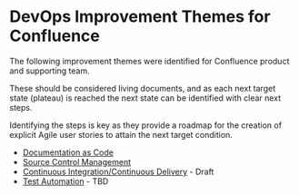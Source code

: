 # DevOps Improvement Themes for Confluence

The following improvement themes were identified for Confluence product and supporting team.

These should be considered living documents, and as each next target state (plateau) is reached the next state can be identified with clear next steps.

Identifying the steps is key as they provide a roadmap for the creation of explicit Agile user stories to attain the next target condition.

* [Documentation as Code](ImprovementTheme-DocsAsCode.md)
* [Source Control Management](ImprovementTheme-SourceControl.md)
* [Continuous Integration/Continuous Delivery](ImprovementTheme-CICD.md) - Draft
* [Test Automation](ImprovementTheme-TestAutomation.md) - TBD

